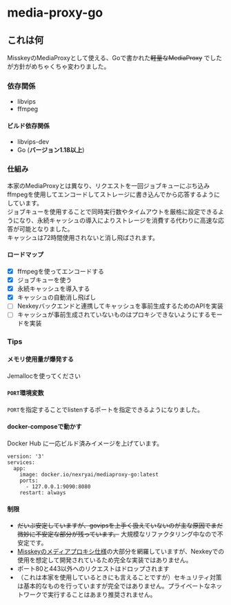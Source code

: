 # media-proxy-go

## これは何
MisskeyのMediaProxyとして使える、Goで書かれた~~軽量なMediaProxy~~ でしたが方針がめちゃくちゃ変わりました。

### 依存関係
 - libvips
 - ffmpeg

#### ビルド依存関係
 - libvips-dev
 - Go (**バージョン1.18以上**)

### 仕組み
本家のMediaProxyとは異なり、リクエストを一回ジョブキューにぶち込みffmpegを使用してエンコードしてストレージに書き込んでから応答するようにしています。  
ジョブキューを使用することで同時実行数やタイムアウトを厳格に設定できるようになり、永続キャッシュの導入によりストレージを消費する代わりに高速な応答が可能となりました。  
キャッシュは72時間使用されないと消し飛ばされます。

#### ロードマップ
 - [x] ffmpegを使ってエンコードする
 - [x] ジョブキューを使う
 - [x] 永続キャッシュを導入する
 - [x] キャッシュの自動消し飛ばし
 - [ ] Nexkeyバックエンドと連携してキャッシュを事前生成するためのAPIを実装
 - [ ] キャッシュが事前生成されていないものはプロキシできないようにするモードを実装
   
### Tips
#### メモリ使用量が爆発する
Jemallocを使ってください

#### `PORT`環境変数
`PORT`を指定することでlistenするポートを指定できるようになりました。

#### docker-composeで動かす
Docker Hub に一応ビルド済みイメージを上げています。
```
version: '3'
services:
  app:
    image: docker.io/nexryai/mediaproxy-go:latest
    ports:
      - 127.0.0.1:9090:8080
    restart: always
```

#### 制限
 - ~~だいぶ安定していますが、govipsを上手く扱えていないのが主な原因でまだ微妙に不安定な部分が残っています。~~ 大規模なリファクタリング中なので不安定です。
 - [Misskeyのメディアプロキシ仕様](https://github.com/misskey-dev/media-proxy/blob/master/SPECIFICATION.md)の大部分を網羅していますが、Nexkeyでの使用を想定して開発されているため完全な実装ではありません。
 - ポート80と443以外へのリクエストはドロップされます
 - （これは本家を使用しているときにも言えることですが）セキュリティ対策は基本的なものを行っていますが完全ではありません。プライベートなネットワークで実行することはあまり推奨されません。

